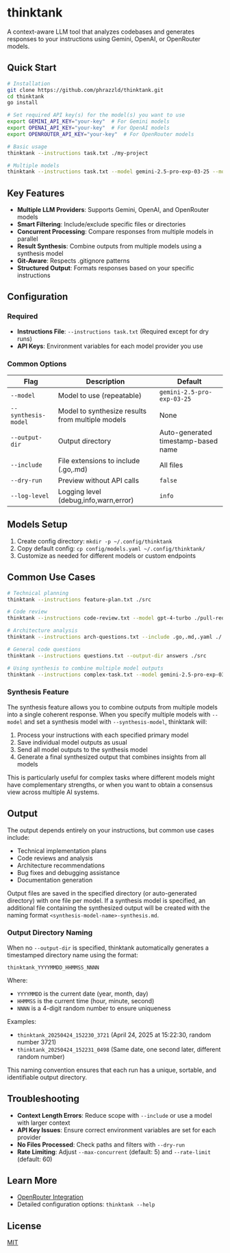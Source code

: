 # thinktank

A context-aware LLM tool that analyzes codebases and generates responses to your instructions using Gemini, OpenAI, or OpenRouter models.

## Quick Start

```bash
# Installation
git clone https://github.com/phrazzld/thinktank.git
cd thinktank
go install

# Set required API key(s) for the model(s) you want to use
export GEMINI_API_KEY="your-key"  # For Gemini models
export OPENAI_API_KEY="your-key"  # For OpenAI models
export OPENROUTER_API_KEY="your-key"  # For OpenRouter models

# Basic usage
thinktank --instructions task.txt ./my-project

# Multiple models
thinktank --instructions task.txt --model gemini-2.5-pro-exp-03-25 --model gpt-4-turbo ./
```

## Key Features

- **Multiple LLM Providers**: Supports Gemini, OpenAI, and OpenRouter models
- **Smart Filtering**: Include/exclude specific files or directories
- **Concurrent Processing**: Compare responses from multiple models in parallel
- **Result Synthesis**: Combine outputs from multiple models using a synthesis model
- **Git-Aware**: Respects .gitignore patterns
- **Structured Output**: Formats responses based on your specific instructions

## Configuration

### Required
- **Instructions File**: `--instructions task.txt` (Required except for dry runs)
- **API Keys**: Environment variables for each model provider you use

### Common Options

| Flag | Description | Default |
|------|-------------|---------|
| `--model` | Model to use (repeatable) | `gemini-2.5-pro-exp-03-25` |
| `--synthesis-model` | Model to synthesize results from multiple models | None |
| `--output-dir` | Output directory | Auto-generated timestamp-based name |
| `--include` | File extensions to include (.go,.md) | All files |
| `--dry-run` | Preview without API calls | `false` |
| `--log-level` | Logging level (debug,info,warn,error) | `info` |

## Models Setup

1. Create config directory: `mkdir -p ~/.config/thinktank`
2. Copy default config: `cp config/models.yaml ~/.config/thinktank/`
3. Customize as needed for different models or custom endpoints

## Common Use Cases

```bash
# Technical planning
thinktank --instructions feature-plan.txt ./src

# Code review
thinktank --instructions code-review.txt --model gpt-4-turbo ./pull-request

# Architecture analysis
thinktank --instructions arch-questions.txt --include .go,.md,.yaml ./

# General code questions
thinktank --instructions questions.txt --output-dir answers ./src

# Using synthesis to combine multiple model outputs
thinktank --instructions complex-task.txt --model gemini-2.5-pro-exp-03-25 --model gpt-4-turbo --synthesis-model gpt-4-turbo ./src
```

### Synthesis Feature

The synthesis feature allows you to combine outputs from multiple models into a single coherent response. When you specify multiple models with `--model` and set a synthesis model with `--synthesis-model`, thinktank will:

1. Process your instructions with each specified primary model
2. Save individual model outputs as usual
3. Send all model outputs to the synthesis model
4. Generate a final synthesized output that combines insights from all models

This is particularly useful for complex tasks where different models might have complementary strengths, or when you want to obtain a consensus view across multiple AI systems.

## Output

The output depends entirely on your instructions, but common use cases include:
- Technical implementation plans
- Code reviews and analysis
- Architecture recommendations
- Bug fixes and debugging assistance
- Documentation generation

Output files are saved in the specified directory (or auto-generated directory) with one file per model. If a synthesis model is specified, an additional file containing the synthesized output will be created with the naming format `<synthesis-model-name>-synthesis.md`.

### Output Directory Naming

When no `--output-dir` is specified, thinktank automatically generates a timestamped directory name using the format:

```
thinktank_YYYYMMDD_HHMMSS_NNNN
```

Where:
- `YYYYMMDD` is the current date (year, month, day)
- `HHMMSS` is the current time (hour, minute, second)
- `NNNN` is a 4-digit random number to ensure uniqueness

Examples:
- `thinktank_20250424_152230_3721` (April 24, 2025 at 15:22:30, random number 3721)
- `thinktank_20250424_152231_0498` (Same date, one second later, different random number)

This naming convention ensures that each run has a unique, sortable, and identifiable output directory.

## Troubleshooting

- **Context Length Errors**: Reduce scope with `--include` or use a model with larger context
- **API Key Issues**: Ensure correct environment variables are set for each provider
- **No Files Processed**: Check paths and filters with `--dry-run`
- **Rate Limiting**: Adjust `--max-concurrent` (default: 5) and `--rate-limit` (default: 60)

## Learn More

- [OpenRouter Integration](docs/openrouter-integration.md)
- Detailed configuration options: `thinktank --help`

## License

[MIT](LICENSE)
